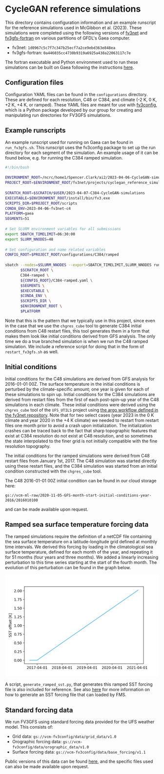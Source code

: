 # CycleGAN reference simulations

This directory contains configuration information and an example runscript for
the reference simulations used in McGibbon et al. (2023).  These simulations
were completed using the following versions of
[fv3net](https://github.com/ai2cm/fv3net) and
[fv3gfs-fortran](https://github.com/ai2cm/fv3gfs-fortran) on various partitions
of GFDL's Gaea computer.

- fv3net:
  `1d0967c5c7f7c347b25ecf7a2ce9ebd363e848ea`
- fv3gfs-fortran:
  `0a446035cc4730b9319a6925a438a22063117c7e`

The fortran executable and Python environment used to run these simulations can
be built on Gaea following the instructions
[here](https://github.com/ai2cm/fv3net/tree/master/.environment-scripts#building-an-environment-on-gaea).

## Configuration files

Configuration YAML files can be found in the `configurations` directory.  These
are defined for each resolution, C48 or C384, and climate (-2 K, 0 K, +2 K, +4
K, or ramped).  These YAML files are meant for use with
[fv3config](https://github.com/ai2cm/fv3config), which is a Python package
developed by our group for creating and manipulating run directories for FV3GFS
simulations.

## Example runscripts

An example runscript used for running on Gaea can be found in `run_fv3gfs.sh`.
This runscript uses the fv3config package to set up the run directory for each
segment of the simulation.  An example usage of it can be found below, e.g. for
running the C384 ramped simulation.

```bash
#!/bin/bash

ENVIRONMENT_ROOT=/ncrc/home1/Spencer.Clark/ai2/2023-04-06-CycleGAN-simulations-c4
PROJECT_ROOT=$ENVIRONMENT_ROOT/fv3net/projects/cyclegan_reference_simulations

SCRATCH_ROOT=$SCRATCH/$USER/2023-04-07-C384-CycleGAN-simulations
EXECUTABLE=$ENVIRONMENT_ROOT/install/bin/fv3.exe
SCRIPTS_DIR=$PROJECT_ROOT/scripts
CONDA_ENV=2023-04-06-fv3net-c4
PLATFORM=gaea
SEGMENTS=51

# Set SLURM environment variables for all submissions
export SBATCH_TIMELIMIT=06:30:00
export SLURM_NNODES=48

# Set configuration and name related variables
CONFIG_ROOT=$PROJECT_ROOT/configurations/C384/ramped

sbatch --nodes=$SLURM_NNODES --export=SBATCH_TIMELIMIT,SLURM_NNODES run_fv3gfs.sh \
       $SCRATCH_ROOT \
       C384-ramped \
       ${CONFIG_ROOT}/C384-ramped.yaml \
       $SEGMENTS \
       $EXECUTABLE \
       $CONDA_ENV \
       $SCRIPTS_DIR \
       $ENVIRONMENT_ROOT \
       $PLATFORM
```

Note that this is the pattern that we typically use in this project, since even
in the case that we use the `chgres_cube` tool to generate C384 initial
conditions from C48 restart files, this tool generates them in a form that makes
them look like initial conditions derived from GFS analysis.  The only time we
do a true branched simulation is when we run the C48 ramped simulation.  We
include a reference script for doing that in the form of `restart_fv3gfs.sh` as
well.

## Initial conditions

Initial conditions for the C48 simulations are derived from GFS analysis for
2016-01-01 00Z.  The surface temperature in the initial conditions is perturbed
by the climate-specific amount; one year is given for each of these simulations
to spin up.  Initial conditions for the C384 simulations are derived from
restart files from the first of each post-spin-up year of the C48 simulations in
each climate.  These initial conditions were derived using the `chgres_cube`
tool of the `UFS_UTILS` project using [the argo workflow defined in the fv3net
repository](https://github.com/ai2cm/fv3net/tree/master/workflows/argo#restart-files-to-nggps-initial-condition-workflow).
Note that for two select cases (year 2023 in the 0 K climate and year 2020 in
the +4 K climate) we needed to restart from restart files one month prior to
avoid a crash upon initialization.  The initialization crashes can be traced
back to the fact that sharp topographic features that exist at C384 resolution
do not exist at C48 resolution, and so sometimes the state interpolated to the
finer grid is not initially compatible with the fine resolution topography.

The initial conditions for the ramped simulations were derived from C48 restart
files from January 1st, 2017.  The C48 simulation was started directly using
these restart files, and the C384 simulation was started from an initial
condition constructed with the `chgres_cube` tool.

The C48 2016-01-01 00Z initial condition can be found in our cloud storage here:
```
gs://vcm-ml-raw/2020-11-05-GFS-month-start-initial-conditions-year-2016/2016010100
```
and can be made available upon request.

## Ramped sea surface temperature forcing data

The ramped simulations require the definition of a netCDF file containing the
sea surface temperature on a latitude-longitude grid defined at monthly time
intervals.  We derived this forcing by loading in the climatological sea surface
temperature, defined for each month of the year, and repeating it for 51 months
(four years and three months).  We added a linearly increasing perturbation to
this time series starting at the start of the fourth month.  The evolution of
this perturbation can be found in the graph below.

![sst-offset-timeseries.png](sst-offset-timeseries.png?raw=true)

A script, `generate_ramped_sst.py`, that generates this ramped SST forcing file
is also included for reference.  See also
[here](https://github.com/ai2cm/fv3gfs-fortran/blob/cb106f2eb806e8c635d28d8b76ee8e80a0e20bc3/tests/pytest/prescribed_ssts.py#L3-L28)
for more information on how to generate an SST forcing file that can loaded by
FMS.

## Standard forcing data

We run FV3GFS using standard forcing data provided for the UFS weather model.
This consists of:

- Grid data: `gs://vcm-fv3config/data/grid_data/v1.0`
- Orographic forcing data: `gs://vcm-fv3config/data/orographic_data/v1.0`
- Surface forcing data: `gs://vcm-fv3config/data/base_forcing/v1.1`

Public versions of this data can be found
[here](https://www.nco.ncep.noaa.gov/pmb/codes/nwprod/gfs.v16.3.7/fix/), and the
specific files used can also be made available upon request.
